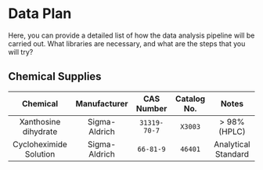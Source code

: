 # Data Plan

Here, you can provide a detailed list of how the data analysis pipeline will be carried out. What libraries are necessary, and what are the steps that you will try?


## Chemical Supplies

| **Chemical** | **Manufacturer** | **CAS Number** | **Catalog No.** | **Notes**|
|:--:|:--:| :--:| :--:| :--:|
| Xanthosine dihydrate | Sigma-Aldrich | `31319-70-7` | `X3003` | > 98% (HPLC) |
| Cycloheximide Solution | Sigma-Aldrich | `66-81-9` | `46401` | Analytical Standard |

